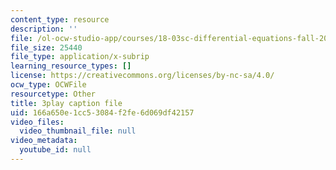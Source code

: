```yaml
---
content_type: resource
description: ''
file: /ol-ocw-studio-app/courses/18-03sc-differential-equations-fall-2011/166a650e1cc53084f2fe6d069df42157_oEskbXrhkkk.srt
file_size: 25440
file_type: application/x-subrip
learning_resource_types: []
license: https://creativecommons.org/licenses/by-nc-sa/4.0/
ocw_type: OCWFile
resourcetype: Other
title: 3play caption file
uid: 166a650e-1cc5-3084-f2fe-6d069df42157
video_files:
  video_thumbnail_file: null
video_metadata:
  youtube_id: null
---
```

